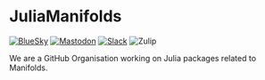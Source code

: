 # JuliaManifolds

[![BlueSky](https://img.shields.io/badge/Bluesky-juliamanifolds.bsky.social-%23007df5?style=plastic)](https://julialang.social/@Manifolds)
[![Mastodon](https://img.shields.io/badge/-@Manifolds@julialang.social-%232B90D9?style=plastic&logo=mastodon&logoColor=white)](https://julialang.social/@Manifolds)
[![Slack](https://img.shields.io/badge/Julia%20%23manifolds-4A154B?style=plastic&logo=slack&logoColor=white)](https://julialang.slack.com/archives/CP4QF0K5Z)
![Zulip](https://img.shields.io/static/v1?style=plastic&message=julialang%20%23manifolds&color=222222&logo=Zulip&logoColor=50ADFF&label=)

We are a GitHub Organisation working on Julia packages related to Manifolds.
